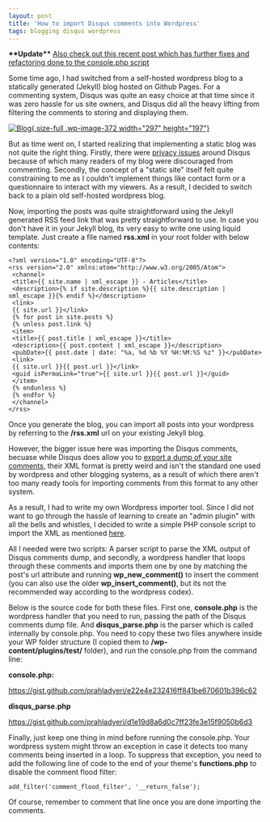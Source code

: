 ```yaml
---
layout: post
title: 'How to import Disqus comments into Wordpress'
tags: blogging disqus wordpress
---
```


**\*\*Update\*\*** [Also check out this recent post which has further fixes and refactoring done to the console.php script](/blog/2020/03/comments-migration-from-disqus-to-wordpress.html)

Some time ago, I had switched from a self-hosted wordpress blog to a statically generated (Jekyll) blog hosted on Github Pages. For a commenting system, Disqus was quite an easy choice at that time since it was zero hassle for us site owners, and Disqus did all the heavy lifting from filtering the comments to storing and displaying them.<!--more-->

[![Blog](/uploads/2017/09/pexels-photo-262508.jpg){.size-full .wp-image-372 width="297" height="197"}](/uploads/2017/09/pexels-photo-262508.jpg)

But as time went on, I started realizing that implementing a static blog was not quite the right thing. Firstly, there were [privacy issues](https://en.wikipedia.org/wiki/Disqus#Criticism_and_privacy_concerns) around Disqus because of which many readers of my blog were discouraged from commenting. Secondly, the concept of a "static site" itself felt quite constraining to me as I couldn't implement things like contact form or a questionnaire to interact with my viewers. As a result, I decided to switch back to a plain old self-hosted wordpress blog.

Now, importing the posts was quite straightforward using the Jekyll generated RSS feed link that was pretty straightforward to use. In case you don't have it in your Jekyll blog, its very easy to write one using liquid template. Just create a file named **rss.xml** in your root folder with below contents:

    <?xml version="1.0" encoding="UTF-8"?>
    <rss version="2.0" xmlns:atom="http://www.w3.org/2005/Atom">
     <channel>
     <title>{{ site.name | xml_escape }} - Articles</title>
     <description>{% if site.description %}{{ site.description | xml_escape }}{% endif %}</description>
     <link>
     {{ site.url }}</link>
     {% for post in site.posts %}
     {% unless post.link %}
     <item>
     <title>{{ post.title | xml_escape }}</title>
     <description>{{ post.content | xml_escape }}</description>
     <pubDate>{{ post.date | date: "%a, %d %b %Y %H:%M:%S %z" }}</pubDate>
     <link>
     {{ site.url }}{{ post.url }}</link>
     <guid isPermaLink="true">{{ site.url }}{{ post.url }}</guid>
     </item>
     {% endunless %}
     {% endfor %}
     </channel>
    </rss>

Once you generate the blog, you can import all posts into your wordpress by referring to the **/rss.xml** url on your existing Jekyll blog.

However, the bigger issue here was importing the Disqus comments, becuase while Disqus does allow you to [export a dump of your site comments](https://help.disqus.com/customer/portal/articles/472149-comments-export), their XML format is pretty weird and isn't the standard one used by wordpress and other blogging systems, as a result of which there aren't too many ready tools for importing comments from this format to any other system.

As a result, I had to write my own Wordpress importer tool. Since I did not want to go through the hassle of learning to create an "admin plugin" with all the bells and whistles, I decided to write a simple PHP console script to import the XML as mentioned [here](https://wordpress.stackexchange.com/a/76466/52396).

All I needed were two scripts: A parser script to parse the XML output of Disqus comments dump, and secondly, a wordpress handler that loops through these comments and imports them one by one by matching the post's url attribute and running **wp\_new\_comment()** to insert the comment (you can also use the older **wp\_insert\_comment()**, but its not the recommended way according to the wordpress codex).

Below is the source code for both these files. First one, **console.php** is the wordpress handler that you need to run, passing the path of the Disqus comments dump file. And **disqus\_parse.php** is the parser which is called internally by console.php. You need to copy these two files anywhere inside your WP folder structure (I copied them to **/wp-content/plugins/test/** folder), and run the console.php from the command line:

**console.php:**

<https://gist.github.com/prahladyeri/e22e4e232416ff841be670601b396c62>

**disqus\_parse.php**

<https://gist.github.com/prahladyeri/d1e19d8a6d0c7ff23fe3e15f9050b6d3>

Finally, just keep one thing in mind before running the console.php. Your wordpress system might throw an exception in case it detects too many comments being inserted in a loop. To suppress that exception, you need to add the following line of code to the end of your theme's **functions.php** to disable the comment flood filter:

    add_filter('comment_flood_filter', '__return_false');

Of course, remember to comment that line once you are done importing the comments.
